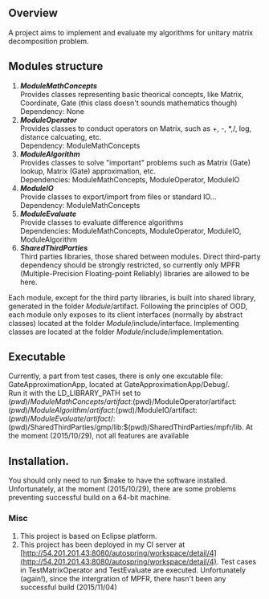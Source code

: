 ## Overview
A project aims to implement and evaluate my algorithms for unitary matrix decomposition problem.

## Modules structure
1. ***ModuleMathConcepts***  
Provides classes representing basic theorical concepts, like Matrix, Coordinate, Gate (this class doesn't sounds mathematics though)  
Dependency: None
2. ***ModuleOperator***  
Provides classes to conduct operators on Matrix, such as +, -, *,/, log, distance calcuating, etc.  
Dependency: ModuleMathConcepts
3. ***ModuleAlgorithm***  
Provides classes to solve "important" problems such as Matrix (Gate) lookup, Matrix (Gate) approximation, etc.  
Dependencies: ModuleMathConcepts, ModuleOperator, ModuleIO
4. ***ModuleIO***    
Provide classes to export/import from files or standard IO...  
Dependency: ModuleMathConcepts
5. ***ModuleEvaluate***  
Provide classes to evaluate difference algorithms  
Dependencies: ModuleMathConcepts, ModuleOperator, ModuleIO, ModuleAlgorithm
6. ***SharedThirdParties***  
Third parties libraries, those shared between modules. Direct third-party dependency should be strongly restricted, so currently only MPFR (Multiple-Precision Floating-point Reliably) libraries are allowed to be here.

Each module, except for the third party libraries, is built into shared library, generated in the folder *Module*/artifact. Following the principles of OOD, each module only exposes to its client interfaces (normally by abstract classes) located at the folder *Module*/include/interface. Implementing classes are located at the folder *Module*/include/implementation.

## Executable
Currently, a part from test cases, there is only one excutable file: GateApproximationApp, located at GateApproximationApp/Debug/.  
Run it with the LD_LIBRARY_PATH set to $(pwd)/ModuleMathConcepts/artifact:$(pwd)/ModuleOperator/artifact:$(pwd)/ModuleAlgorithm/artifact:$(pwd)/ModuleIO/artifact:$(pwd)/ModuleEvaluate/artifact/:$(pwd)/SharedThirdParties/gmp/lib:$(pwd)/SharedThirdParties/mpfr/lib. At the moment (2015/10/29), not all features are available

## Installation.
You should only need to run $make to have the software installed. Unfortunately, at the moment (2015/10/29), there are some problems preventing successful build on a 64-bit machine.

### Misc
1. This project is based on Eclipse platform.
2. This project has been deployed in my CI server at [http://54.201.201.43:8080/autospring/workspace/detail/4](http://54.201.201.43:8080/autospring/workspace/detail/4). 
Test cases in TestMatrixOperator and TestEvaluate are executed. Unfortunately (again!), since the intergration of MPFR, there hasn't been any successful build (2015/11/04)
